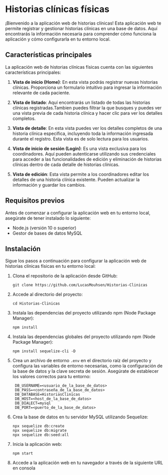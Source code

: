 # Historias clínicas físicas

¡Bienvenido a la aplicación web de historias clínicas! Esta aplicación web te permite registrar y gestionar historias clínicas en una base de datos. Aquí encontrarás la información necesaria para comprender cómo funciona la aplicación y cómo configurarla en tu entorno local.

## Características principales

La aplicación web de historias clínicas físicas cuenta con las siguientes características principales:

1. **Vista de inicio (Home)**: En esta vista podrás registrar nuevas historias clínicas. Proporciona un formulario intuitivo para ingresar la información relevante de cada paciente.

2. **Vista de listado**: Aquí encontrarás un listado de todas las historias clínicas registradas.Tambien puedes filtrar la que busques y puedes ver una vista previa de cada historia clínica y hacer clic para ver los detalles completos.

3. **Vista de detalle**: En esta vista puedes ver los detalles completos de una historia clínica específica, incluyendo toda la información ingresada durante el registro. Esta vista es de solo lectura para los usuarios.

4. **Vista de inicio de sesión (Login)**: Es una vista exclusiva para los coordinadores. Aquí pueden autenticarse utilizando sus credenciales para acceder a las funcionalidades de edición y eliminación de historias clínicas dentro de cada detalle de historias clínicas.

5. **Vista de edición**: Esta vista permite a los coordinadores editar los detalles de una historia clínica existente. Pueden actualizar la información y guardar los cambios.

## Requisitos previos

Antes de comenzar a configurar la aplicación web en tu entorno local, asegúrate de tener instalado lo siguiente:

- Node.js (versión 10 o superior)
- Gestor de bases de datos MySQL

## Instalación

Sigue los pasos a continuación para configurar la aplicación web de historias clínicas físicas en tu entorno local:

1. Clona el repositorio de la aplicación desde GitHub:

   ```
   git clone https://github.com/LucasMouhsen/Historias-Clinicas
   ```

2. Accede al directorio del proyecto:

   ```
   cd Historias-Clinicas
   ```

3. Instala las dependencias del proyecto utilizando npm (Node Package Manager):

   ```
   npm install
   ```
4. Instala las dependencias globales del proyecto utilizando npm (Node Package Manager):

   ```
   npm install sequelize-cli -D
   ```

5. Crea un archivo de entorno `.env` en el directorio raíz del proyecto y configura las variables de entorno necesarias, como la configuración de la base de datos y la clave secreta de sesión. Asegúrate de establecer los valores correctos para tu entorno:

   ```
    DB_USERNAME=<usuario_de_la_base_de_datos>
    DB_PASS=<contraseña_de_la_base_de_datos>
    DB_DATABASE=HistoriasClinicas
    DB_HOST=<host_de_la_base_de_datos>
    DB_DIALECT=mysql
    DB_PORT=<puerto_de_la_base_de_datos>
   ```

6. Crea la base de datos en tu servidor MySQL utilizando Sequelize:
 
    ```
    npx sequelize db:create
    npx sequelize db:migrate
    npx sequelize db:seed:all
    ```
7. Inicia la aplicación web:

   ```
   npm start
   ```

8. Accede a la aplicación web en tu navegador a través de la siguiente URL en consola
